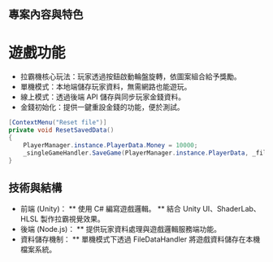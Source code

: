 ## 專案內容與特色
# 遊戲功能
* 拉霸機核心玩法：玩家透過按鈕啟動輪盤旋轉，依圖案組合給予獎勵。
* 單機模式：本地端儲存玩家資料，無需網路也能遊玩。
* 線上模式：透過後端 API 儲存與同步玩家金錢資料。
* 金錢初始化：提供一鍵重設金錢的功能，便於測試。
```csharp
[ContextMenu("Reset file")]
private void ResetSavedData()
{
    PlayerManager.instance.PlayerData.Money = 10000;
    _singleGameHandler.SaveGame(PlayerManager.instance.PlayerData, _fileDataHandler);
}
```
## 技術與結構
* 前端 (Unity)：
**  使用 C# 編寫遊戲邏輯。
** 結合 Unity UI、ShaderLab、HLSL 製作拉霸視覺效果。
* 後端 (Node.js)：
** 提供玩家資料處理與遊戲邏輯服務端功能。
* 資料儲存機制：
** 單機模式下透過 FileDataHandler 將遊戲資料儲存在本機檔案系統。
